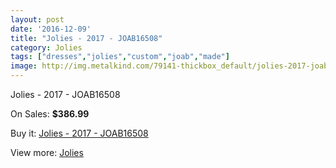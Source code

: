 ```yaml
---
layout: post
date: '2016-12-09'
title: "Jolies - 2017 - JOAB16508"
category: Jolies
tags: ["dresses","jolies","custom","joab","made"]
image: http://img.metalkind.com/79141-thickbox_default/jolies-2017-joab16508.jpg
---
```

Jolies - 2017 - JOAB16508

On Sales: **$386.99**
<a href="https://www.metalkind.com/en/jolies/19259-jolies-2017-joab16508.html"><amp-img layout="responsive" width="600" height="600" src="//img.metalkind.com/79141-thickbox_default/jolies-2017-joab16508.jpg" alt="Jolies - 2017 - JOAB16508 0" /></a>
<a href="https://www.metalkind.com/en/jolies/19259-jolies-2017-joab16508.html"><amp-img layout="responsive" width="600" height="600" src="//img.metalkind.com/79143-thickbox_default/jolies-2017-joab16508.jpg" alt="Jolies - 2017 - JOAB16508 1" /></a>
<a href="https://www.metalkind.com/en/jolies/19259-jolies-2017-joab16508.html"><amp-img layout="responsive" width="600" height="600" src="//img.metalkind.com/79145-thickbox_default/jolies-2017-joab16508.jpg" alt="Jolies - 2017 - JOAB16508 2" /></a>

Buy it: [Jolies - 2017 - JOAB16508](https://www.metalkind.com/en/jolies/19259-jolies-2017-joab16508.html "Jolies - 2017 - JOAB16508")

View more: [Jolies](https://www.metalkind.com/en/147-jolies "Jolies")